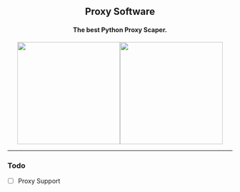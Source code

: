 <div align="center">
  <h2>Proxy Software</h2>
  <h4>The best Python Proxy Scaper.</h4>
  <img src="https://i.imgur.com/Thhn603.png" height="230"/><img src="https://i.imgur.com/zndgbkF.png" height="230"/>
  <hr>
</div>

### Todo
- [ ] Proxy Support 
